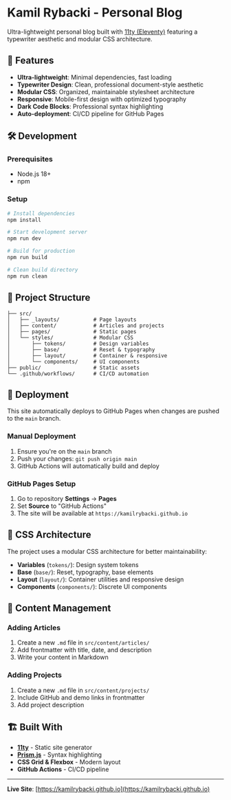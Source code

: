 # Kamil Rybacki - Personal Blog

Ultra-lightweight personal blog built with [11ty (Eleventy)](https://www.11ty.dev/) featuring a typewriter aesthetic and modular CSS architecture.

## 🚀 Features

- **Ultra-lightweight**: Minimal dependencies, fast loading
- **Typewriter Design**: Clean, professional document-style aesthetic  
- **Modular CSS**: Organized, maintainable stylesheet architecture
- **Responsive**: Mobile-first design with optimized typography
- **Dark Code Blocks**: Professional syntax highlighting
- **Auto-deployment**: CI/CD pipeline for GitHub Pages

## 🛠️ Development

### Prerequisites
- Node.js 18+ 
- npm

### Setup
```bash
# Install dependencies
npm install

# Start development server
npm run dev

# Build for production
npm run build

# Clean build directory
npm run clean
```

## 📂 Project Structure

```
├── src/
│   ├── _layouts/           # Page layouts
│   ├── content/            # Articles and projects
│   ├── pages/              # Static pages
│   └── styles/             # Modular CSS
│       ├── tokens/         # Design variables
│       ├── base/           # Reset & typography
│       ├── layout/         # Container & responsive
│       └── components/     # UI components
├── public/                 # Static assets
└── .github/workflows/      # CI/CD automation
```

## 🚀 Deployment

This site automatically deploys to GitHub Pages when changes are pushed to the `main` branch.

### Manual Deployment
1. Ensure you're on the `main` branch
2. Push your changes: `git push origin main`
3. GitHub Actions will automatically build and deploy

### GitHub Pages Setup
1. Go to repository **Settings** → **Pages**
2. Set **Source** to "GitHub Actions"
3. The site will be available at `https://kamilrybacki.github.io`

## 🎨 CSS Architecture

The project uses a modular CSS architecture for better maintainability:

- **Variables** (`tokens/`): Design system tokens
- **Base** (`base/`): Reset, typography, base elements
- **Layout** (`layout/`): Container utilities and responsive design
- **Components** (`components/`): Discrete UI components

## 📝 Content Management

### Adding Articles
1. Create a new `.md` file in `src/content/articles/`
2. Add frontmatter with title, date, and description
3. Write your content in Markdown

### Adding Projects  
1. Create a new `.md` file in `src/content/projects/`
2. Include GitHub and demo links in frontmatter
3. Add project description

## 🏗️ Built With

- **[11ty](https://11ty.dev)** - Static site generator
- **[Prism.js](https://prismjs.com/)** - Syntax highlighting
- **CSS Grid & Flexbox** - Modern layout
- **GitHub Actions** - CI/CD pipeline

---

**Live Site**: [https://kamilrybacki.github.io](https://kamilrybacki.github.io)